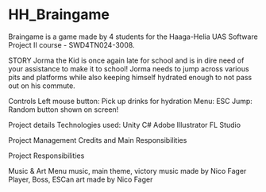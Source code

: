 # HH_Braingame
Braingame is a game made by 4 students for the Haaga-Helia UAS Software Project II course - SWD4TN024-3008.

STORY
Jorma the Kid is once again late for school and is in dire need of your assistance to make it to school! Jorma needs to jump across various pits and platforms while also keeping himself hydrated enough to not pass out on his commute.

Controls
Left mouse button: Pick up drinks for hydration
Menu: ESC
Jump: Random button shown on screen!

Project details
Technologies used:
Unity
C#
Adobe Illustrator
FL Studio

Project Management
Credits and Main Responsibilities



Project Responsibilities


Music & Art
Menu music, main theme, victory music made by Nico Fager
Player, Boss, ESCan art made by Nico Fager
